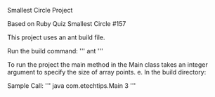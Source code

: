 Smallest Circle Project

Based on Ruby Quiz Smallest Circle #157

This project uses an ant build file.

Run the build command: 
'''
ant 
'''

To run the project the main method in the Main class takes an integer argument to specify the size of array points.
e.
In the build directory:

Sample Call:
'''
java com.etechtips.Main 3
'''


